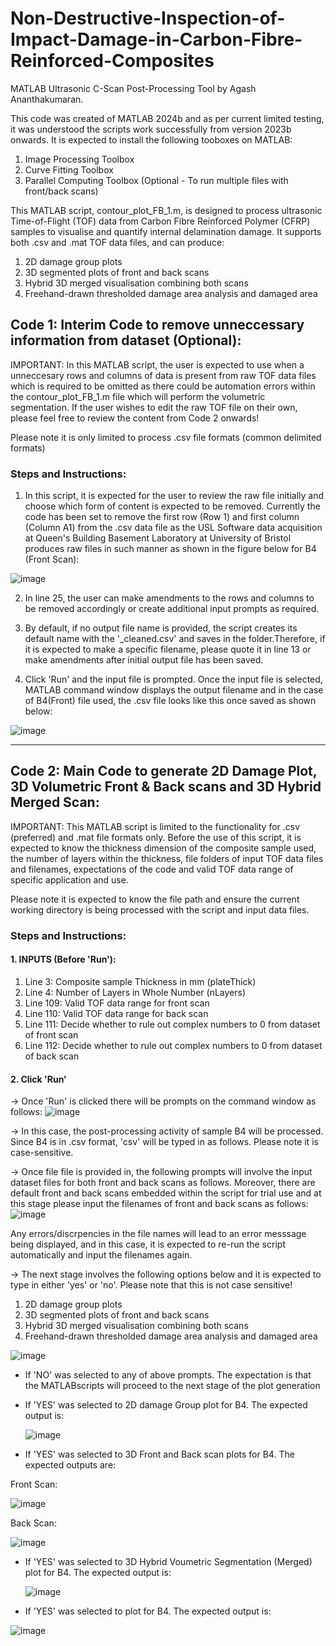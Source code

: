 # Non-Destructive-Inspection-of-Impact-Damage-in-Carbon-Fibre-Reinforced-Composites

MATLAB Ultrasonic C-Scan Post-Processing Tool by Agash Ananthakumaran.

This code was created of MATLAB 2024b and as per current limited testing, it was understood the scripts work successfully from version 2023b onwards. It is expected to install the following tooboxes on MATLAB:

1. Image Processing Toolbox
2. Curve Fitting Toolbox
3. Parallel Computing Toolbox (Optional - To run multiple files with front/back scans)

This MATLAB script, contour_plot_FB_1.m, is designed to process ultrasonic Time-of-Flight (TOF) data from Carbon Fibre Reinforced Polymer (CFRP) samples to visualise and quantify internal delamination damage. It supports both .csv and .mat TOF data files, and can produce:

1. 2D damage group plots
2. 3D segmented plots of front and back scans
3. Hybrid 3D merged visualisation combining both scans
4. Freehand-drawn thresholded damage area analysis and damaged area
   

## Code 1: Interim Code to remove unneccessary information from dataset (Optional):

IMPORTANT: In this MATLAB script, the user is expected to use when a unneccesary rows and columns of data is present from raw TOF data files which is required to be omitted as there could be automation errors within the contour_plot_FB_1.m file which will perform the volumetric segmentation. If the user wishes to edit the raw TOF file on their own, please feel free to review the content from Code 2 onwards!

Please note it is only limited to process .csv file formats (common delimited formats)

### Steps and Instructions:
1. In this script, it is expected for the user to review the raw file initially and choose which form of content is expected to be removed. Currently the code has been set to remove the first row (Row 1) and first column (Column A1) from the .csv data file as the USL Software data acquisition at Queen's Building Basement Laboratory at University of Bristol produces raw files in such manner as shown in the figure below for B4 (Front Scan):

![image](https://github.com/user-attachments/assets/1e6f11cb-ffcd-4e0a-8071-2f0087d4cbe5)


2. In line 25, the user can make amendments to the rows and columns to be removed accordingly or create additional input prompts as required.

3. By default, if no output file name is provided, the script creates its default name with the '_cleaned.csv' and saves in the folder.Therefore, if it is expected to make a specific filename, please quote it in line 13 or make amendments after initial output file has been saved.

4. Click 'Run' and the input file is prompted. Once the input file is selected, MATLAB command window displays the output filename and in the case of B4(Front) file used, the .csv file looks like this once saved as shown below:

![image](https://github.com/user-attachments/assets/17a8a130-8000-4e42-a23a-531452770626)

---------------------------------------------------------------------------------------------------------------------------------------------------------------------------------------------------------------------


## Code 2: Main Code to generate 2D Damage Plot, 3D Volumetric Front & Back scans and 3D Hybrid Merged Scan:

IMPORTANT: This MATLAB script is limited to the functionality for .csv (preferred) and .mat file formats only. Before the use of this script, it is expected to know the thickness dimension of the composite sample used, the number of layers within the thickness, file folders of input TOF data files and filenames, expectations of the code and valid TOF data range of specific application and use.

Please note it is expected to know the file path and ensure the current working directory is being processed with the script and input data files.

### Steps and Instructions:

#### 1. INPUTS (Before 'Run'):
1. Line 3: Composite sample Thickness in mm (plateThick)
2. Line 4: Number of Layers in Whole Number  (nLayers)
3. Line 109: Valid TOF data range for front scan
4. Line 110: Valid TOF data range for back scan
5. Line 111: Decide whether to rule out complex numbers to 0 from dataset of front scan
6. Line 112: Decide whether to rule out complex numbers to 0 from dataset of back scan

#### 2. Click 'Run'

→ Once 'Run' is clicked there will be prompts on the command window as follows:
![image](https://github.com/user-attachments/assets/42ac72b4-069b-4799-bc64-06f8aae686c3)

→ In this case, the post-processing activity of sample B4 will be processed. Since B4 is in .csv format, 'csv' will be typed in as follows. Please note it is case-sensitive.
 
→ Once file file is provided in, the following prompts will involve the input dataset files for both front and back scans as follows.  Moreover, there are default front and back scans embedded within the script for trial use and at this stage please input the filenames of front and back scans as follows:
![image](https://github.com/user-attachments/assets/93fb446d-7fa3-4d37-81ca-a710cf50f3ac)

Any errors/discrpencies in the file names will lead to an error messsage being displayed, and in this case, it is expected to re-run the script automatically and input the filenames again.

→ The next stage involves the following options below and it is expected to type in either 'yes' or 'no'. Please note that this is not case sensitive!
1. 2D damage group plots
2. 3D segmented plots of front and back scans
3. Hybrid 3D merged visualisation combining both scans
4. Freehand-drawn thresholded damage area analysis and damaged area
   
![image](https://github.com/user-attachments/assets/ef4e0567-82fe-47d8-85c0-5ee0e412aede)

* If 'NO' was selected to any of above prompts. The expectation is that the MATLABscripts will proceed to the next stage of the plot generation
  
* If 'YES' was selected to 2D damage Group plot for B4. The expected output is:
  
  ![image](https://github.com/user-attachments/assets/91d410f2-93e7-49a4-bd24-a5007e1fe01e)

* If 'YES' was selected to 3D Front and Back scan plots for B4. The expected outputs are:

Front Scan:

  ![image](https://github.com/user-attachments/assets/d2a6c3e2-10a6-4b7a-b664-2c2387ee4975)

Back Scan:

  ![image](https://github.com/user-attachments/assets/beb21241-21cf-4bb9-b190-b97f8068bc61)

* If 'YES' was selected to 3D Hybrid Voumetric Segmentation (Merged) plot for B4. The expected output is:
  
  ![image](https://github.com/user-attachments/assets/3c452da1-3cf0-46e7-87c4-da2cc96f574e)

* If 'YES' was selected to  plot for B4. The expected output is:

![image](https://github.com/user-attachments/assets/b2bbf8b0-ddb2-4b65-98ff-27cfbf2a7125)

  
